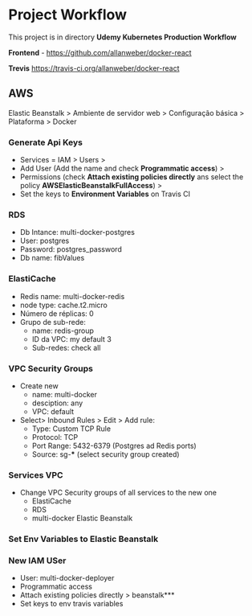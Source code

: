 # Project Workflow

This project is in directory **Udemy Kubernetes Production Workflow**

**Frontend** - https://github.com/allanweber/docker-react

**Trevis** https://travis-ci.org/allanweber/docker-react

## AWS

Elastic Beanstalk > Ambiente de servidor web > Configuração básica >
Plataforma > Docker

### Generate Api Keys

- Services = IAM > Users >
- Add User (Add the name and check **Programmatic access**) >
- Permissions (check **Attach existing policies directly** ans select the policy **AWSElasticBeanstalkFullAccess**) >
- Set the keys to **Environment Variables** on Travis CI

### RDS

- Db Intance: multi-docker-postgres
- User: postgres
- Password: postgres_password
- Db name: fibValues

### ElastiCache

- Redis name: multi-docker-redis
- node type: cache.t2.micro
- Número de réplicas: 0
- Grupo de sub-rede:
  - name: redis-group
  - ID da VPC: my default 3
  - Sub-redes: check all

### VPC Security Groups

- Create new
  - name: multi-docker
  - desciption: any
  - VPC: default
- Select> Inbound Rules > Edit > Add rule:
  - Type: Custom TCP Rule
  - Protocol: TCP
  - Port Range: 5432-6379 (Postgres ad Redis ports)
  - Source: sg-**\*** (select security group created)

### Services VPC

- Change VPC Security groups of all services to the new one
  - ElastiCache
  - RDS
  - multi-docker Elastic Beanstalk

### Set Env Variables to Elastic Beanstalk

### New IAM USer

- User: multi-docker-deployer
- Programmatic access
- Attach existing policies directly > beanstalk\*\*\*
- Set keys to env travis variables
